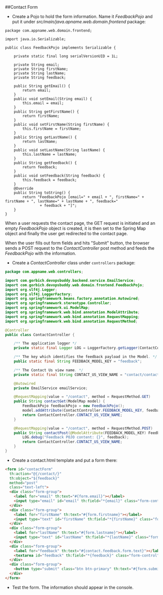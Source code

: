 ##Contact Form
- Create a Pojo to hold the form information. Name it *FeedbackPojo* and put it under *src/main/java.apname.web.domain.frontend* package:
```
package com.appname.web.domain.frontend;

import java.io.Serializable;

public class FeedbackPojo implements Serializable {
	
	private static final long serialVersionUID = 1L;
	
	private String email;
	private String firstName;
	private String lastName;
	private String feedback;
	
	public String getEmail() {
		return email;
	}
	public void setEmail(String email) {
		this.email = email;
	}
	public String getFirstName() {
		return firstName;
	}
	public void setFirstName(String firstName) {
		this.firstName = firstName;
	}
	public String getLastName() {
		return lastName;
	}
	public void setLastName(String lastName) {
		this.lastName = lastName;
	}
	public String getFeedback() {
		return feedback;
	}
	public void setFeedback(String feedback) {
		this.feedback = feedback;
	}
	@Override
	public String toString() {
		return "FeedbackPojo [email=" + email + ", firstName=" + firstName + ", lastName=" + lastName + ", feedback="
				+ feedback + "]";
	}
}
```
When a user requests the contact page, the GET request is initiated and an empty *FeedbackPojo* object is created, it is then set to the Spring Map object and finally the user get redirected to the contact page.

When the user fills out form fields and hits "Submit" button, the browser sends a POST request to the *ContactController* post method and feeds the *FeedbackPojo* with the information.
- Create a *ContactController* class under `controllers` package:
```java
package com.appname.web.controllers;

import com.gorbich.devopsbuddy.backend.service.EmailService;
import com.gorbich.devopsbuddy.web.domain.frontend.FeedbackPojo;
import org.slf4j.Logger;
import org.slf4j.LoggerFactory;
import org.springframework.beans.factory.annotation.Autowired;
import org.springframework.stereotype.Controller;
import org.springframework.ui.ModelMap;
import org.springframework.web.bind.annotation.ModelAttribute;
import org.springframework.web.bind.annotation.RequestMapping;
import org.springframework.web.bind.annotation.RequestMethod;

@Controller
public class ContactController {

    /** The application logger */
    private static final Logger LOG = LoggerFactory.getLogger(ContactController.class);

    /** The key which identifies the feedback payload in the Model. */
    public static final String FEEDBACK_MODEL_KEY = "feedback";

    /** The Contact Us view name. */
    private static final String CONTACT_US_VIEW_NAME = "contact/contact";

    @Autowired
    private EmailService emailService;

    @RequestMapping(value = "/contact", method = RequestMethod.GET)
    public String contactGet(ModelMap model) {
        FeedbackPojo feedbackPojo = new FeedbackPojo();
        model.addAttribute(ContactController.FEEDBACK_MODEL_KEY, feedbackPojo);
        return ContactController.CONTACT_US_VIEW_NAME;
    }

    @RequestMapping(value = "/contact", method = RequestMethod.POST)
    public String contactPost(@ModelAttribute(FEEDBACK_MODEL_KEY) FeedbackPojo feedback) {
        LOG.debug("Feedback POJO content: {}", feedback);
        return ContactController.CONTACT_US_VIEW_NAME;
    }
}
```
- Create a contact.html template and put a form there:
```html
<form id="contactForm"
  th:action="@{/contact/}"
  th:object="${feedback}"
  method="post"
  class="text-left">
  <div class="form-group">
    <label for="email" th:text="#{form.email}"></label>
    <input type="email" id="email" th:field="*{email}" class="form-control" />
  </div>
  <div class="form-group">
    <label for="firstName" th:text="#{form.firstname}"></label>
    <input type="text" id="firstName" th:field="*{firstName}" class="form-control" />
  </div>	
  <div class="form-group">
    <label for="lastName" th:text="#{form.lastname}"></label>
    <input type="text" id="lastName" th:field="*{lastName}" class="form-control" />
  </div>	
  <div class="form-group">
    <label for="feedback" th:text="#{contact.feedback.form.text}"></label>
    <textarea id="feedback" th:field="*{feedback}" class="form-control"></textarea>
  </div>	
  <div class="form-group">
    <button type="submit" class="btn btn-primary" th:text="#{form.submit}"></button>
  </div>							 						 						 						 
</form>
```
- Test the form. The information should appear in the console.

